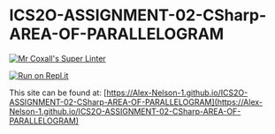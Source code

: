 # ICS2O-ASSIGNMENT-02-CSharp-AREA-OF-PARALLELOGRAM

[![Mr Coxall's Super Linter](https://github.com/Alex-Nelson-1/ICS2O-ASSIGNMENT-02-CSharp-AREA-OF-PARALLELOGRAM/workflows/Mr%20Coxall's%20Super%20Linter/badge.svg)](https://github.com/Alex-Nelson-1/ICS2O-ASSIGNMENT-02-CSharp-AREA-OF-PARALLELOGRAM/actions/)

[![Run on Repl.it](https://repl.it/badge/github/Alex-Nelson-1/ICS2O-ASSIGNMENT-02-CSharp-AREA-OF-PARALLELOGRAM)](https://repl.it/github/Alex-Nelson-1/ICS2O-ASSIGNMENT-02-CSharp-AREA-OF-PARALLELOGRAM)

This site can be found at: [https://Alex-Nelson-1.github.io/ICS2O-ASSIGNMENT-02-CSharp-AREA-OF-PARALLELOGRAM](https://Alex-Nelson-1.github.io/ICS2O-ASSIGNMENT-02-CSharp-AREA-OF-PARALLELOGRAM)
